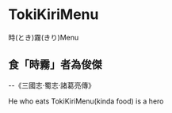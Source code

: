 # TokiKiriMenu
時(とき)霧(きり)Menu

## 食「時霧」者為俊傑 
--《三國志·蜀志·諸葛亮傳》

He who eats TokiKiriMenu(kinda food) is a hero
